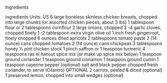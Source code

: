 Ingredients

ingredients
Units: US
6
large boneless skinless chicken breasts, chopped into large chunks (or assorted chicken pieces, about 3 lbs)
1
tablespoon flour or 2 tablespoons cornflour
2
large onions, chopped
3 -4
garlic cloves, chopped finely
1 -2
tablespoon extra virgin olive oil
1
inch fresh gingerroot, finely chopped
6
ounces dried apricots
2
tablespoons tomato paste
2
(14 ounce) cans chopped tomatoes
2
(14 ounce) cans chickpeas
3
tablespoons honey
1⁄2
pint chicken stock
1
pinch saffron or 1 teaspoon turmeric
4
teaspoons ras el hanout spice mix (or make up spice mix below)
1
teaspoon ground coriander
1
teaspoon ground cinnamon
1
teaspoon ground cumin
1
teaspoon cayenne pepper (optional)
salt and black pepper
chopped fresh coriander, to serve (Cilantro)
OPTIONAL
2
carrots, peeled & diced (optional)
1
preserved lemon, chopped into small wedges (optional)
